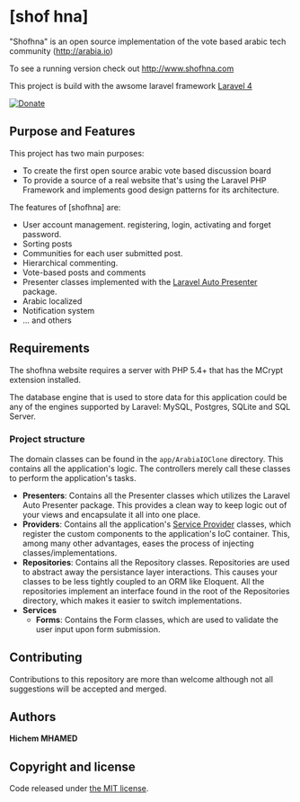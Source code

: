 # [shof hna]

"Shofhna" is an open source implementation of the vote based arabic tech community (http://arabia.io)

To see a running version check out <http://www.shofhna.com>

This project is build with the awsome laravel framework [Laravel 4](http://laravel.com/)

[![Donate](https://www.paypalobjects.com/en_US/i/btn/btn_donate_LG.gif)](https://www.paypal.com/cgi-bin/webscr?cmd=_s-xclick&hosted_button_id=BUUTZDNKCA6NQ)

## Purpose and Features

This project has two main purposes:

- To create the first open source arabic vote based discussion board
- To provide a source of a real website that's using the Laravel PHP Framework and implements good design patterns for its architecture.


The features of [shofhna] are:

- User account management. registering, login, activating and forget password.
- Sorting posts
- Communities for each user submitted post.
- Hierarchical commenting.
- Vote-based posts and comments
- Presenter classes implemented with the [Laravel Auto Presenter](https://github.com/ShawnMcCool/laravel-auto-presenter) package.
- Arabic localized
- Notification system
- ... and others
 

## Requirements

The shofhna website requires a server with PHP 5.4+ that has the MCrypt extension installed.

The database engine that is used to store data for this application could be any of the engines supported by Laravel: MySQL, Postgres, SQLite and SQL Server.

### Project structure

The domain classes can be found in the `app/ArabiaIOClone` directory. This contains all the application's logic. The controllers merely call these classes to perform the application's tasks.

- **Presenters**: Contains all the Presenter classes which utilizes the Laravel Auto Presenter package. This provides a clean way to keep logic out of your views and encapsulate it all into one place.
- **Providers**: Contains all the application's [Service Provider](http://laravel.com/docs/ioc#service-providers) classes, which register the custom components to the application's IoC container. This, among many other advantages, eases the process of injecting classes/implementations.
- **Repositories**: Contains all the Repository classes. Repositories are used to abstract away the persistance layer interactions. This causes your classes to be less tightly coupled to an ORM like Eloquent. All the repositories implement an interface found in the root of the Repositories directory, which makes it easier to switch implementations.
- **Services**
  - **Forms**: Contains the Form classes, which are used to validate the user input upon form submission.
   
## Contributing

Contributions to this repository are more than welcome although not all suggestions will be accepted and merged.

## Authors

**Hichem MHAMED**

## Copyright and license

Code released under [the MIT license](LICENSE).
  
